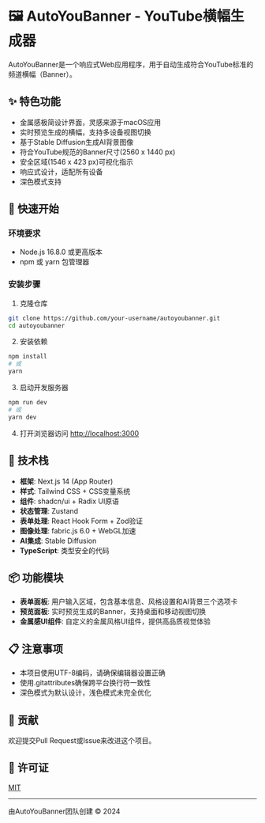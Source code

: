 # 🖼️ AutoYouBanner - YouTube横幅生成器

AutoYouBanner是一个响应式Web应用程序，用于自动生成符合YouTube标准的频道横幅（Banner）。

## ✨ 特色功能

- 金属感极简设计界面，灵感来源于macOS应用
- 实时预览生成的横幅，支持多设备视图切换
- 基于Stable Diffusion生成AI背景图像
- 符合YouTube规范的Banner尺寸(2560 x 1440 px)
- 安全区域(1546 x 423 px)可视化指示
- 响应式设计，适配所有设备
- 深色模式支持

## 🚀 快速开始

### 环境要求

- Node.js 16.8.0 或更高版本
- npm 或 yarn 包管理器

### 安装步骤

1. 克隆仓库

```bash
git clone https://github.com/your-username/autoyoubanner.git
cd autoyoubanner
```

2. 安装依赖

```bash
npm install
# 或
yarn
```

3. 启动开发服务器

```bash
npm run dev
# 或
yarn dev
```

4. 打开浏览器访问 [http://localhost:3000](http://localhost:3000)

## 🧰 技术栈

- **框架**: Next.js 14 (App Router)
- **样式**: Tailwind CSS + CSS变量系统
- **组件**: shadcn/ui + Radix UI原语
- **状态管理**: Zustand
- **表单处理**: React Hook Form + Zod验证
- **图像处理**: fabric.js 6.0 + WebGL加速
- **AI集成**: Stable Diffusion
- **TypeScript**: 类型安全的代码

## 📦 功能模块

- **表单面板**: 用户输入区域，包含基本信息、风格设置和AI背景三个选项卡
- **预览面板**: 实时预览生成的Banner，支持桌面和移动视图切换
- **金属感UI组件**: 自定义的金属风格UI组件，提供高品质视觉体验

## 📋 注意事项

- 本项目使用UTF-8编码，请确保编辑器设置正确
- 使用.gitattributes确保跨平台换行符一致性
- 深色模式为默认设计，浅色模式未完全优化

## 🤝 贡献

欢迎提交Pull Request或Issue来改进这个项目。

## 📄 许可证

[MIT](LICENSE)

---

由AutoYouBanner团队创建 © 2024 